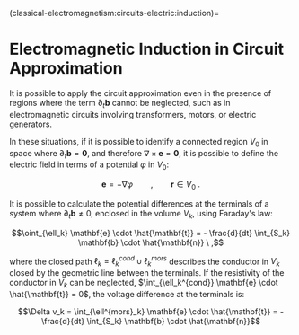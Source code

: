 (classical-electromagnetism:circuits-electric:induction)=
# Electromagnetic Induction in Circuit Approximation

It is possible to apply the circuit approximation even in the presence of regions where the term $\partial_t \mathbf{b}$ cannot be neglected, such as in electromagnetic circuits involving transformers, motors, or electric generators.

In these situations, if it is possible to identify a connected region $V_0$ in space where $\partial_t \mathbf{b} = \mathbf{0}$, and therefore $\nabla \times \mathbf{e} = \mathbf{0}$, it is possible to define the electric field in terms of a potential $\varphi$ in $V_0$:

$$\mathbf{e} = - \nabla \varphi \qquad , \qquad \mathbf{r} \in V_0 \ .$$

It is possible to calculate the potential differences at the terminals of a system where $\partial_t \mathbf{b} \ne 0$, enclosed in the volume $V_k$, using Faraday's law:

$$\oint_{\ell_k} \mathbf{e} \cdot \hat{\mathbf{t}} = - \frac{d}{dt} \int_{S_k} \mathbf{b} \cdot \hat{\mathbf{n}} \ ,$$

where the closed path $\ell_k = \ell_k^{cond} \cup \ell_k^{mors}$ describes the conductor in $V_k$ closed by the geometric line between the terminals. If the resistivity of the conductor in $V_k$ can be neglected, $\int_{\ell_k^{cond}} \mathbf{e} \cdot \hat{\mathbf{t}} = 0$, the voltage difference at the terminals is:

$$\Delta v_k = \int_{\ell^{mors}_k} \mathbf{e} \cdot \hat{\mathbf{t}} = - \frac{d}{dt} \int_{S_k} \mathbf{b} \cdot \hat{\mathbf{n}}$$

